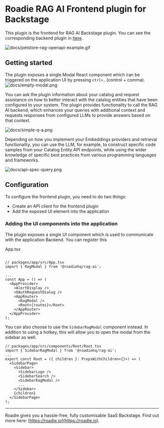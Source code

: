 # Roadie RAG AI Frontend plugin for Backstage

This plugin is the frontend for RAG AI Backstage plugin. You can see the corresponding backend plugin in [here](/plugins/backend/rag-ai-backend/README.md).

![docs/petstore-rag-openapi-example.gif](docs/petstore-rag-openapi-example.gif)

## Getting started

The plugin exposes a single Modal React component which can be triggered on the application UI by pressing `ctrl+,` (control + comma).
![docs/empty-modal.png](docs/empty-modal.png)

You can ask the plugin information about your catalog and request assistance on how to better interact with the catalog entities that have been configured to your system. The plugin provides functionality to call the RAG AI backend, which enhances your queries with additional context and requests responses from configured LLMs to provide answers based on that context.

![docs/simple-q-a.png](docs/simple-q-a.png)

Depending on how you implement your Embeddings providers and retrieval functionality, you can use the LLM, for example, to construct specific code samples from your Catalog Entity API endpoints, while using the wider knowledge of specific best practices from various programming languages and frameworks.

![docs/api-spec-query.png](docs/api-spec-query.png)

## Configuration

To configure the frontend plugin, you need to do two things:

- Create an API client for the frontend plugin
- Add the exposed UI element into the application

### Adding the UI components into the application

The plugin exposes a single UI component which is used to communicate with the application Backend. You can register this

App.tsx

```tsx

// packages/app/src/App.tsx
import { RagModal } from '@roadiehq/rag-ai';

...
const App = () => (
  <AppProvider>
    <AlertDisplay />
    <OAuthRequestDialog />
    <AppRouter>
      <RagModal />
      <Root>{routes}</Root>
    </AppRouter>
  </AppProvider>
);
```

You can also choose to use the `SidebarRagModal` component instead. In addition to using a hotkey, this will allow you to open the modal from the sidebar as well.

```tsx
// packages/app/src/components/Root/Root.tsx
import { SidebarRagModal } from '@roadiehq/rag-ai';
...
export const Root = ({ children }: PropsWithChildren<{}>) => (
  <SidebarPage>
    <Sidebar>
      <SidebarLogo />
      <SidebarSearch />
      <SidebarRagModal />
      ...
    </Sidebar>
    {children}
  </SidebarPage>
);
```

---

Roadie gives you a hassle-free, fully customisable SaaS Backstage. Find out more here: [https://roadie.io](https://roadie.io).
